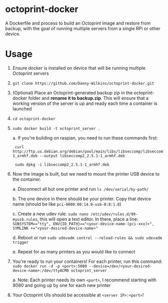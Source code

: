 # octoprint-docker
A Dockerfile and process to build an Octoprint image and restore from backup, with the goal of running multiple servers from a single RPi or other device.

# Usage

1. Ensure docker is installed on device that will be running multiple Octoprint servers 
2. ```git clone https://github.com/Danny-Wilkins/octoprint-docker.git```
3. (Optional) Place an Octoprint-generated backup zip in the octoprint-docker folder and **rename it to backup.zip**. This will ensure that a working version of the server is up and ready each time a container is launched
4. ```cd octoprint-docker```
5. ```sudo docker build -t octoprint_server .```
      
      a. If you're building on raspian, you need to run these commands first: 
      
        curl http://ftp.us.debian.org/debian/pool/main/libs/libseccomp/libseccomp2_2.5.1-1_armhf.deb --output libseccomp2_2.5.1-1_armhf.deb
      
        sudo dpkg -i libseccomp2_2.5.1-1_armhf.deb
7. Now the image is built, but we need to mount the printer USB device to the container. 
  
      a. Disconnect all but one printer and run ```ls /dev/serial/by-path/```  
      
      b. The one device in there should be your printer. Copy that device name (should be like ```pci-0000:00:14.0-usb-0:8:1.0```)

      c. Create a new udev rule. ```sudo nano /etc/udev/rules.d/99-myusb.rules```, this will open a text editor. In there, place a line: ```SUBSYSTEM=="tty", ENV{ID_PATH}=="<your-device-name-(pci-xxx)>", SYMLINK +="<your-desired-device-name>"```
      
      d. Reboot or run ```sudo udevadm control --reload-rules && sudo udevadm trigger```
      
      e. Repeat for as many printers as you would like to connect
7. You're ready to run your containers! For each printer, run this command: ```sudo docker run -d -p <port>:5000 --device=/dev/<your-desired-device-name>:/dev/ttyACM0 octoprint_server```

      a. Note: Each printer needs its own ```<port>```, I recommend starting with 8080 and going up by one for each new printer
8. Your Octoprint UIs should be accessible at ```<server IP>:<port>```!
